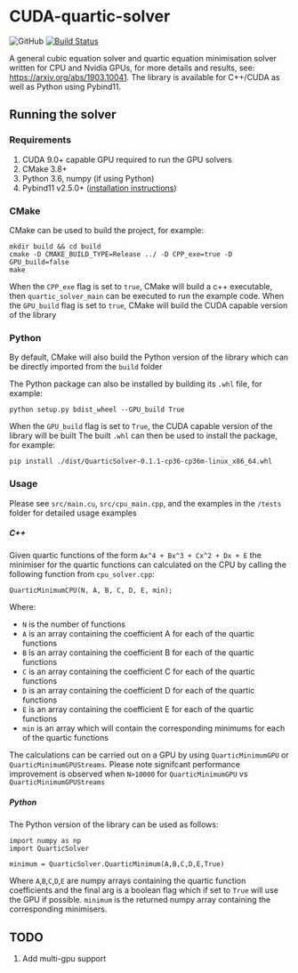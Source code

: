 # CUDA-quartic-solver

![GitHub](https://img.shields.io/github/license/qureshizawar/CUDA-quartic-solver)
[![Build Status](https://travis-ci.org/qureshizawar/CUDA-quartic-solver.svg?branch=master)](https://travis-ci.org/qureshizawar/CUDA-quartic-solver)

A general cubic equation solver and quartic equation minimisation solver written for CPU and Nvidia GPUs, for more details and results, see: https://arxiv.org/abs/1903.10041. The library is available for C++/CUDA as well as Python using Pybind11.

## Running the solver

### Requirements

1) CUDA 9.0+ capable GPU required to run the GPU solvers
2) CMake 3.8+ 
3) Python 3.6, numpy (if using Python)
4) Pybind11 v2.5.0+ ([installation instructions](https://stackoverflow.com/a/56552686))

### CMake

CMake can be used to build the project, for example:
```
mkdir build && cd build
cmake -D CMAKE_BUILD_TYPE=Release ../ -D CPP_exe=true -D GPU_build=false
make
```

When the `CPP_exe` flag is set to `true`, CMake will build a c++ executable, then ```quartic_solver_main``` can be executed to run the example code.
When the `GPU_build` flag is set to `true`, CMake will build the CUDA capable version of the library

### Python

By default, CMake will also build the Python version of the library which can be directly imported from the `build` folder

The Python package can also be installed by building its `.whl` file, for example:
```
python setup.py bdist_wheel --GPU_build True
```
When the `GPU_build` flag is set to `True`, the CUDA capable version of the library will be built
The built `.whl` can then be used to install the package, for example:
```
pip install ./dist/QuarticSolver-0.1.1-cp36-cp36m-linux_x86_64.whl
```

### Usage
Please see `src/main.cu`, `src/cpu_main.cpp`, and the examples in the `/tests` folder for detailed usage examples
##### C++
Given quartic functions of the form `Ax^4 + Bx^3 + Cx^2 + Dx + E` the minimiser for the quartic functions can calculated on the CPU by calling the following function from `cpu_solver.cpp`:
```
QuarticMinimumCPU(N, A, B, C, D, E, min);
```
Where:
- `N` is the number of functions
- `A` is an array containing the coefficient A for each of the quartic functions
- `B` is an array containing the coefficient B for each of the quartic functions
- `C` is an array containing the coefficient C for each of the quartic functions
- `D` is an array containing the coefficient D for each of the quartic functions
- `E` is an array containing the coefficient E for each of the quartic functions
- `min` is an array which will contain the corresponding minimums for each of the quartic functions

The calculations can be carried out on a GPU by using `QuarticMinimumGPU` or `QuarticMinimumGPUStreams`. Please note signifcant performance improvement is observed when `N>10000` for `QuarticMinimumGPU` vs `QuarticMinimumGPUStreams`

##### Python
The Python version of the library can be used as follows:
```
import numpy as np
import QuarticSolver

minimum = QuarticSolver.QuarticMinimum(A,B,C,D,E,True)
```
Where `A`,`B`,`C`,`D`,`E` are numpy arrays containing the quartic function coefficients and the final arg is a boolean flag which if set to `True` will use the GPU if possible. `minimum` is the returned numpy array containing the corresponding minimisers.
## TODO

1) Add multi-gpu support

